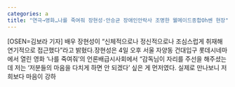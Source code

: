 ```yaml
---
categories: a
title: "연극→영화…나를 죽여줘 장현성·안승균 장애인안락사 조명한 웰메이드종합Oh쎈 현장"
---
```

[OSEN=김보라 기자] 배우 장현성이 “신체적으로나 정신적으로나 조심스럽게 취재해 연기적으로 접근했다”라고 밝혔다.장현성은 4일 오후 서울 자양동 건대입구 롯데시네마에서 열린 영화 ‘나를 죽여줘’의 언론배급시사회에서 “감독님이 자리를 주선을 해주셨는데 저는 ‘저분들의 마음을 다치게 하면 안 되겠다’ 싶은 게 먼저였다. 실제로 만나보니 저희보다 마음이 강하